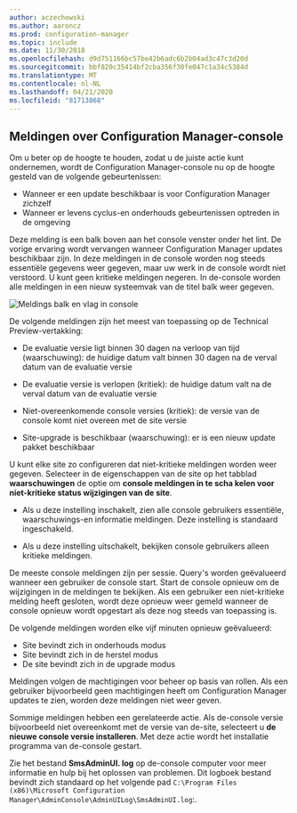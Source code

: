 ```yaml
---
author: aczechowski
ms.author: aaroncz
ms.prod: configuration-manager
ms.topic: include
ms.date: 11/30/2018
ms.openlocfilehash: d9d751166bc57be42b6adc6b2b04ad3c47c3d20d
ms.sourcegitcommit: bbf820c35414bf2cba356f30fe047c1a34c5384d
ms.translationtype: MT
ms.contentlocale: nl-NL
ms.lasthandoff: 04/21/2020
ms.locfileid: "81713868"
---
```

## <a name="configuration-manager-console-notifications"></a><a name="bkmk_notify"></a>Meldingen over Configuration Manager-console
<!--1318035-->
Om u beter op de hoogte te houden, zodat u de juiste actie kunt ondernemen, wordt de Configuration Manager-console nu op de hoogte gesteld van de volgende gebeurtenissen:
- Wanneer er een update beschikbaar is voor Configuration Manager zichzelf
- Wanneer er levens cyclus-en onderhouds gebeurtenissen optreden in de omgeving

Deze melding is een balk boven aan het console venster onder het lint. De vorige ervaring wordt vervangen wanneer Configuration Manager updates beschikbaar zijn. In deze meldingen in de console worden nog steeds essentiële gegevens weer gegeven, maar uw werk in de console wordt niet verstoord. U kunt geen kritieke meldingen negeren. In de-console worden alle meldingen in een nieuw systeemvak van de titel balk weer gegeven. 

![Meldings balk en vlag in console](../../media/1318035-notify-eval-version-expired.png)

De volgende meldingen zijn het meest van toepassing op de Technical Preview-vertakking:  

- De evaluatie versie ligt binnen 30 dagen na verloop van tijd (waarschuwing): de huidige datum valt binnen 30 dagen na de verval datum van de evaluatie versie  

- De evaluatie versie is verlopen (kritiek): de huidige datum valt na de verval datum van de evaluatie versie  

- Niet-overeenkomende console versies (kritiek): de versie van de console komt niet overeen met de site versie  

- Site-upgrade is beschikbaar (waarschuwing): er is een nieuw update pakket beschikbaar  


U kunt elke site zo configureren dat niet-kritieke meldingen worden weer gegeven. Selecteer in de eigenschappen van de site op het tabblad **waarschuwingen** de optie om **console meldingen in te scha kelen voor niet-kritieke status wijzigingen van de site**. 

- Als u deze instelling inschakelt, zien alle console gebruikers essentiële, waarschuwings-en informatie meldingen. Deze instelling is standaard ingeschakeld.  

- Als u deze instelling uitschakelt, bekijken console gebruikers alleen kritieke meldingen.  

De meeste console meldingen zijn per sessie. Query's worden geëvalueerd wanneer een gebruiker de console start. Start de console opnieuw om de wijzigingen in de meldingen te bekijken. Als een gebruiker een niet-kritieke melding heeft gesloten, wordt deze opnieuw weer gemeld wanneer de console opnieuw wordt opgestart als deze nog steeds van toepassing is. 

De volgende meldingen worden elke vijf minuten opnieuw geëvalueerd:
- Site bevindt zich in onderhouds modus  
- Site bevindt zich in de herstel modus  
- De site bevindt zich in de upgrade modus  

Meldingen volgen de machtigingen voor beheer op basis van rollen. Als een gebruiker bijvoorbeeld geen machtigingen heeft om Configuration Manager updates te zien, worden deze meldingen niet weer geven.

Sommige meldingen hebben een gerelateerde actie. Als de-console versie bijvoorbeeld niet overeenkomt met de versie van de-site, selecteert u **de nieuwe console versie installeren**. Met deze actie wordt het installatie programma van de-console gestart. 

Zie het bestand **SmsAdminUI. log** op de-console computer voor meer informatie en hulp bij het oplossen van problemen. Dit logboek bestand bevindt zich standaard op het volgende pad `C:\Program Files (x86)\Microsoft Configuration Manager\AdminConsole\AdminUILog\SmsAdminUI.log`:.

